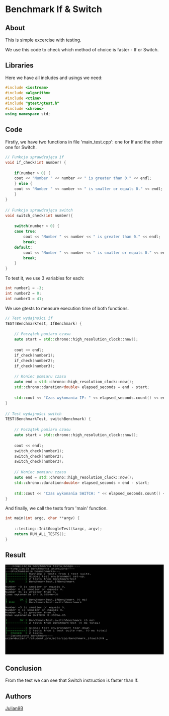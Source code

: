 # Benchmark If & Switch

## About
This is simple excercise with testing. 
 
We use this code to check which method of choice is faster - If or Switch.

## Libraries

Here we have all includes and usings we need:

```cpp
#include <iostream>
#include <algorithm>
#include <ctime>
#include "gtest/gtest.h"
#include <chrono>
using namespace std;
```

## Code

Firstly, we have two functions in file 'main_test.cpp': one for If and the other one for Switch.

```cpp
// Funkcja sprawdzająca if
void if_check(int number) {

    if(number > 0) {
	cout << "Number " << number << " is greater than 0." << endl;
    } else {
	cout << "Number " << number << " is smaller or equals 0." << endl;
    }
}

// Funkcja sprawdzająca switch
void switch_check(int number){

    switch(number > 0) {
	case true:
	    cout << "Number " << number << " is greater than 0." << endl;
	    break;
	default:
	    cout << "Number " << number << " is smaller or equals 0." << endl;
	    break;
    }
}
```

To test it, we use 3 variables for each:

```cpp
int number1 = -3;
int number2 = 0;
int number3 = 41;
```

We use gtests to measure execution time of both functions.

```cpp
// Test wydajności if
TEST(BenchmarkTest, IfBenchmark) {

    // Początek pomiaru czasu
    auto start = std::chrono::high_resolution_clock::now();

    cout << endl;
    if_check(number1);
    if_check(number2);
    if_check(number3);

    // Koniec pomiaru czasu
    auto end = std::chrono::high_resolution_clock::now();
    std::chrono::duration<double> elapsed_seconds = end - start;

    std::cout << "Czas wykonania IF: " << elapsed_seconds.count() << endl << endl;
}

// Test wydajności switch
TEST(BenchmarkTest, switchBenchmark) {

    // Początek pomiaru czasu
    auto start = std::chrono::high_resolution_clock::now();

    cout << endl;
    switch_check(number1);
    switch_check(number2);
    switch_check(number3);

    // Koniec pomiaru czasu
    auto end = std::chrono::high_resolution_clock::now();
    std::chrono::duration<double> elapsed_seconds = end - start;

    std::cout << "Czas wykonania SWITCH: " << elapsed_seconds.count() << endl << endl;
}
```

And finally, we call the tests from 'main' function.

```cpp
int main(int argc, char **argv) {

    ::testing::InitGoogleTest(&argc, argv);
    return RUN_ALL_TESTS();
}
```

## Result
![Result in console](../../images/IfSwitchResult.PNG)

## Conclusion
From the test we can see that Switch instruction is faster than If.

## Authors
[Julian9B](https://github.com/Julian9B)
